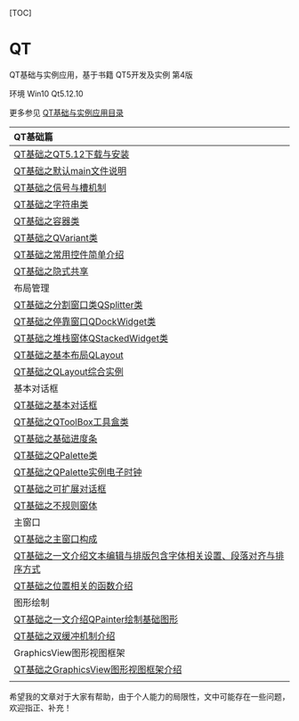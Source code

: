 [TOC]

# QT

QT基础与实例应用，基于书籍 QT5开发及实例 第4版

环境 Win10 Qt5.12.10

更多参见
[QT基础与实例应用目录](https://blog.csdn.net/leacock1991/article/details/118662440)


| QT基础篇 |
| :--|
| [QT基础之QT5.12下载与安装](https://github.com/lichangke/QT/blob/main/QT%E5%9F%BA%E7%A1%80%E4%B9%8BQT5.12%E4%B8%8B%E8%BD%BD%E4%B8%8E%E5%AE%89%E8%A3%85.md)  |
| [QT基础之默认main文件说明](https://github.com/lichangke/QT/blob/main/QT%E5%9F%BA%E7%A1%80%E4%B9%8B%E9%BB%98%E8%AE%A4main%E6%96%87%E4%BB%B6%E8%AF%B4%E6%98%8E.md0) |
| [QT基础之信号与槽机制](https://github.com/lichangke/QT/blob/main/QT%E5%9F%BA%E7%A1%80%E4%B9%8B%E4%BF%A1%E5%8F%B7%E4%B8%8E%E6%A7%BD%E6%9C%BA%E5%88%B6.md)|
| [QT基础之字符串类](https://github.com/lichangke/QT/blob/main/QT%E5%9F%BA%E7%A1%80%E4%B9%8B%E5%AD%97%E7%AC%A6%E4%B8%B2%E7%B1%BB.md)|
| [QT基础之容器类](https://github.com/lichangke/QT/blob/main/QT%E5%9F%BA%E7%A1%80%E4%B9%8B%E5%AE%B9%E5%99%A8%E7%B1%BB.md)|
| [QT基础之QVariant类](https://github.com/lichangke/QT/blob/main/QT%E5%9F%BA%E7%A1%80%E4%B9%8BQVariant%E7%B1%BB.md)|
|[QT基础之常用控件简单介绍](https://github.com/lichangke/QT/blob/main/QT%E5%9F%BA%E7%A1%80%E4%B9%8B%E5%B8%B8%E7%94%A8%E6%8E%A7%E4%BB%B6%E7%AE%80%E5%8D%95%E4%BB%8B%E7%BB%8D.md)|
|[QT基础之隐式共享](https://github.com/lichangke/QT/blob/main/QT%E5%9F%BA%E7%A1%80%E4%B9%8B%E9%9A%90%E5%BC%8F%E5%85%B1%E4%BA%AB.md)|
|布局管理|
|[QT基础之分割窗口类QSplitter类](https://github.com/lichangke/QT/blob/main/QT%E5%9F%BA%E7%A1%80%E4%B9%8B%E5%88%86%E5%89%B2%E7%AA%97%E5%8F%A3QSplitter%E7%B1%BB.md) |
|[QT基础之停靠窗口QDockWidget类](https://github.com/lichangke/QT/blob/main/QT%E5%9F%BA%E7%A1%80%E4%B9%8B%E5%81%9C%E9%9D%A0%E7%AA%97%E5%8F%A3QDockWidget%E7%B1%BB.md) |
|[QT基础之堆栈窗体QStackedWidget类](https://github.com/lichangke/QT/blob/main/QT%E5%9F%BA%E7%A1%80%E4%B9%8B%E5%A0%86%E6%A0%88%E7%AA%97%E4%BD%93QStackedWidget%E7%B1%BB.md) |
|[QT基础之基本布局QLayout](https://github.com/lichangke/QT/blob/main/QT%E5%9F%BA%E7%A1%80%E4%B9%8B%E5%9F%BA%E6%9C%AC%E5%B8%83%E5%B1%80QLayout.md) |
|[QT基础之QLayout综合实例](https://github.com/lichangke/QT/blob/main/QT%E5%9F%BA%E7%A1%80%E4%B9%8BQLayout%E7%BB%BC%E5%90%88%E5%AE%9E%E4%BE%8B.md) |
|基本对话框 |
|[QT基础之基本对话框](https://github.com/lichangke/QT/blob/main/QT%E5%9F%BA%E7%A1%80%E4%B9%8B%E5%9F%BA%E6%9C%AC%E5%AF%B9%E8%AF%9D%E6%A1%86.md) |
|[QT基础之QToolBox工具盒类](https://github.com/lichangke/QT/blob/main/QT%E5%9F%BA%E7%A1%80%E4%B9%8BQToolBox%E5%B7%A5%E5%85%B7%E7%9B%92%E7%B1%BB.md) |
|[QT基础之基础进度条](https://github.com/lichangke/QT/blob/main/QT%E5%9F%BA%E7%A1%80%E4%B9%8B%E5%9F%BA%E7%A1%80%E8%BF%9B%E5%BA%A6%E6%9D%A1.md) |
|[QT基础之QPalette类](https://github.com/lichangke/QT/blob/main/QT%E5%9F%BA%E7%A1%80%E4%B9%8BQPalette%E7%B1%BB.md) |
|[QT基础之QPalette实例电子时钟](https://github.com/lichangke/QT/blob/main/QT%E5%9F%BA%E7%A1%80%E4%B9%8BQPalette%E5%AE%9E%E4%BE%8B%E7%94%B5%E5%AD%90%E6%97%B6%E9%92%9F.md) |
|[QT基础之可扩展对话框](https://github.com/lichangke/QT/blob/main/QT%E5%9F%BA%E7%A1%80%E4%B9%8B%E5%8F%AF%E6%89%A9%E5%B1%95%E5%AF%B9%E8%AF%9D%E6%A1%86.md) |
|[QT基础之不规则窗体](https://github.com/lichangke/QT/blob/main/QT%E5%9F%BA%E7%A1%80%E4%B9%8B%E4%B8%8D%E8%A7%84%E5%88%99%E7%AA%97%E4%BD%93.md) |
|主窗口 |
|[QT基础之主窗口构成](https://github.com/lichangke/QT/blob/main/QT%E5%9F%BA%E7%A1%80%E4%B9%8B%E4%B8%BB%E7%AA%97%E5%8F%A3%E6%9E%84%E6%88%90.md) |
|[QT基础之一文介绍文本编辑与排版包含字体相关设置、段落对齐与排序方式](https://github.com/lichangke/QT/blob/main/QT%E5%9F%BA%E7%A1%80%E4%B9%8B%E4%B8%80%E6%96%87%E4%BB%8B%E7%BB%8D%E6%96%87%E6%9C%AC%E7%BC%96%E8%BE%91%E4%B8%8E%E6%8E%92%E7%89%88%E5%8C%85%E5%90%AB%E5%AD%97%E4%BD%93%E7%9B%B8%E5%85%B3%E8%AE%BE%E7%BD%AE%E3%80%81%E6%AE%B5%E8%90%BD%E5%AF%B9%E9%BD%90%E4%B8%8E%E6%8E%92%E5%BA%8F%E6%96%B9%E5%BC%8F.md) |
|[QT基础之位置相关的函数介绍](https://github.com/lichangke/QT/blob/main/QT%E5%9F%BA%E7%A1%80%E4%B9%8B%E4%BD%8D%E7%BD%AE%E7%9B%B8%E5%85%B3%E7%9A%84%E5%87%BD%E6%95%B0%E4%BB%8B%E7%BB%8D.md) |
|图形绘制 |
|[QT基础之一文介绍QPainter绘制基础图形](https://github.com/lichangke/QT/blob/main/QT%E5%9F%BA%E7%A1%80%E4%B9%8B%E4%B8%80%E6%96%87%E4%BB%8B%E7%BB%8DQPainter%E7%BB%98%E5%88%B6%E5%9F%BA%E7%A1%80%E5%9B%BE%E5%BD%A2.md) |
|[QT基础之双缓冲机制介绍](https://github.com/lichangke/QT/blob/main/QT%E5%9F%BA%E7%A1%80%E4%B9%8B%E5%8F%8C%E7%BC%93%E5%86%B2%E6%9C%BA%E5%88%B6%E4%BB%8B%E7%BB%8D.md) |
|GraphicsView图形视图框架 |
|[QT基础之GraphicsView图形视图框架介绍](https://github.com/lichangke/QT/blob/main/QT%E5%9F%BA%E7%A1%80%E4%B9%8BGraphicsView%E5%9B%BE%E5%BD%A2%E8%A7%86%E5%9B%BE%E6%A1%86%E6%9E%B6%E4%BB%8B%E7%BB%8D.md) |
| |

希望我的文章对于大家有帮助，由于个人能力的局限性，文中可能存在一些问题，欢迎指正、补充！

